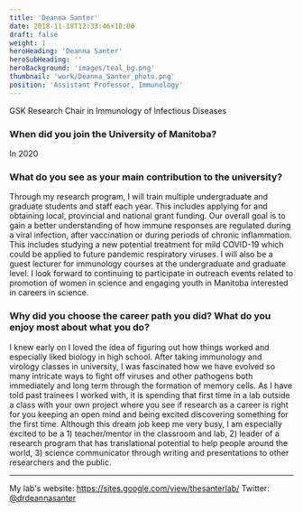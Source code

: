 ```yaml
---
title: 'Deanna Santer'
date: 2018-11-18T12:33:46+10:00
draft: false
weight: 1
heroHeading: 'Deanna Santer'
heroSubHeading: ''
heroBackground: 'images/teal_bg.png'
thumbnail: 'work/Deanna_Santer_photo.png'
position: 'Assistant Professor, Immunology'
---
```


GSK Research Chair in Immunology of Infectious Diseases

### When did you join the University of Manitoba?

In 2020

### What do you see as your main contribution to the university?

Through my research program, I will train multiple undergraduate and graduate students and staff each year. This includes applying for and obtaining local, provincial and national grant funding. Our overall goal is to gain a better understanding of how immune responses are regulated during a viral infection, after vaccination or during periods of chronic inflammation. This includes studying a new potential treatment for mild COVID-19 which could be applied to future pandemic respiratory viruses. I will also be a guest lecturer for immunology courses at the undergraduate and graduate level. I look forward to continuing to participate in outreach events related to promotion of women in science and engaging youth in Manitoba interested in careers in science.

### Why did you choose the career path you did? What do you enjoy most about what you do?

I knew early on I loved the idea of figuring out how things worked and especially liked biology in high school. After taking immunology and virology classes in university, I was fascinated how we have evolved so many intricate ways to fight off viruses and other pathogens both immediately and long term through the formation of memory cells. As I have told past trainees I worked with, it is spending that first time in a lab outside a class with your own project where you see if research as a career is right for you keeping an open mind and being excited discovering something for the first time. Although this dream job keep me very busy, I am especially excited to be a 1) teacher/mentor in the classroom and lab, 2) leader of a research program that has translational potential to help people around the world, 3) science communicator through writing and presentations to other researchers and the public.

---

My lab's website: https://sites.google.com/view/thesanterlab/
Twitter: [@drdeannasanter](https://twitter.com/drdeannasanter)